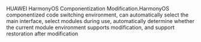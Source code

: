 HUAWEI HarmonyOS Componentization Modification.HarmonyOS componentized code switching environment, can automatically select the main interface,
select modules during use, automatically determine whether
the current module environment supports modification, and support restoration after
modification
